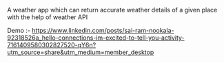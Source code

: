 A weather app which can return accurate weather details of a given place with the help of weather API

Demo :- https://www.linkedin.com/posts/sai-ram-nookala-92318526a_hello-connections-im-excited-to-tell-you-activity-7161409580302827520-qY6n?utm_source=share&utm_medium=member_desktop
